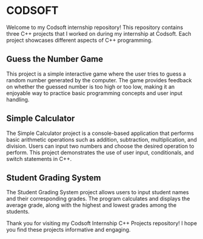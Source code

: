 # CODSOFT
Welcome to my Codsoft internship repository! This repository contains three C++ projects that I worked on during my internship at Codsoft. Each project showcases different aspects of C++ programming.

## Guess the Number Game

This project is a simple interactive game where the user tries to guess a random number generated by the computer. The game provides feedback on whether the guessed number is too high or too low, making it an enjoyable way to practice basic programming concepts and user input handling.

## Simple Calculator

The Simple Calculator project is a console-based application that performs basic arithmetic operations such as addition, subtraction, multiplication, and division. Users can input two numbers and choose the desired operation to perform. This project demonstrates the use of user input, conditionals, and switch statements in C++.

## Student Grading System

The Student Grading System project allows users to input student names and their corresponding grades. The program calculates and displays the average grade, along with the highest and lowest grades among the students.


Thank you for visiting my Codsoft Internship C++ Projects repository! I hope you find these projects informative and engaging.
